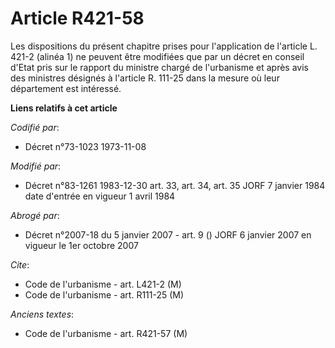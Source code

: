# Article R421-58

Les dispositions du présent chapitre  prises pour l'application de l'article L. 421-2 (alinéa 1) ne peuvent être modifiées
que par un décret en conseil d'Etat pris sur le rapport du ministre chargé de l'urbanisme et après avis des ministres
désignés à l'article R. 111-25 dans la mesure où leur département est intéressé.

**Liens relatifs à cet article**

_Codifié par_:

  - Décret n°73-1023 1973-11-08

_Modifié par_:

  - Décret n°83-1261 1983-12-30 art. 33, art. 34, art. 35 JORF 7 janvier 1984 date d'entrée en vigueur 1 avril 1984

_Abrogé par_:

  - Décret n°2007-18 du 5 janvier 2007 - art. 9 () JORF 6 janvier 2007 en vigueur le 1er octobre 2007

_Cite_:

  - Code de l'urbanisme - art. L421-2 (M)
  - Code de l'urbanisme - art. R111-25 (M)

_Anciens textes_:

  - Code de l'urbanisme - art. R421-57 (M)
